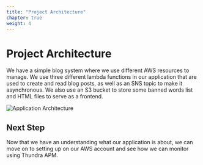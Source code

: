 ```yaml
---
title: "Project Architecture"
chapter: true
weight: 4
---
```


# Project Architecture


We have a simple blog system where we use different AWS resources to manage. We use three different lambda functions in our application that are used to create and read blog posts, as well as an SNS topic to make it asynchronous. We also use an S3 bucket to store some banned words list and HTML files to serve as a frontend.

![Application Architecture](/images/_project_architecture/application-architecture.png)

## Next Step

Now that we have an understanding what our application is about, we can move on to setting up on our AWS account and see how we can monitor using Thundra APM.
